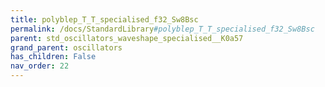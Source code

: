```yaml
---
title: polyblep_T_T_specialised_f32_Sw8Bsc
permalink: /docs/StandardLibrary#polyblep_T_T_specialised_f32_Sw8Bsc
parent: std_oscillators_waveshape_specialised__K0a57
grand_parent: oscillators
has_children: False
nav_order: 22
---
```

